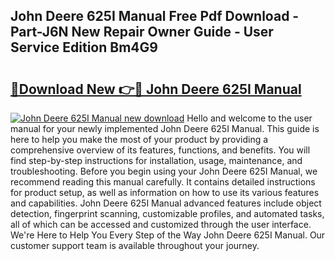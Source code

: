 ## John Deere 625I Manual Free Pdf Download - Part-J6N New Repair Owner Guide - User Service Edition Bm4G9

# <h2><a href="http://bc96260.oget.top/?id=John+Deere+625I+Manual">🔗Download New 👉🔴 John Deere 625I Manual</a></h2>

[![John Deere 625I Manual new download](https://i.imgur.com/5g1atiW.png)](http://bc96260.oget.top/?id=John+Deere+625I+Manual)
Hello and welcome to the user manual for your newly implemented John Deere 625I Manual. This guide is here to help you make the most of your product by providing a comprehensive overview of its features, functions, and benefits. You will find step-by-step instructions for installation, usage, maintenance, and troubleshooting. Before you begin using your John Deere 625I Manual, we recommend reading this manual carefully. It contains detailed instructions for product setup, as well as information on how to use its various features and capabilities. John Deere 625I Manual advanced features include object detection, fingerprint scanning, customizable profiles, and automated tasks, all of which can be accessed and customized through the user interface. We're Here to Help You Every Step of the Way John Deere 625I Manual. Our customer support team is available throughout your journey.
